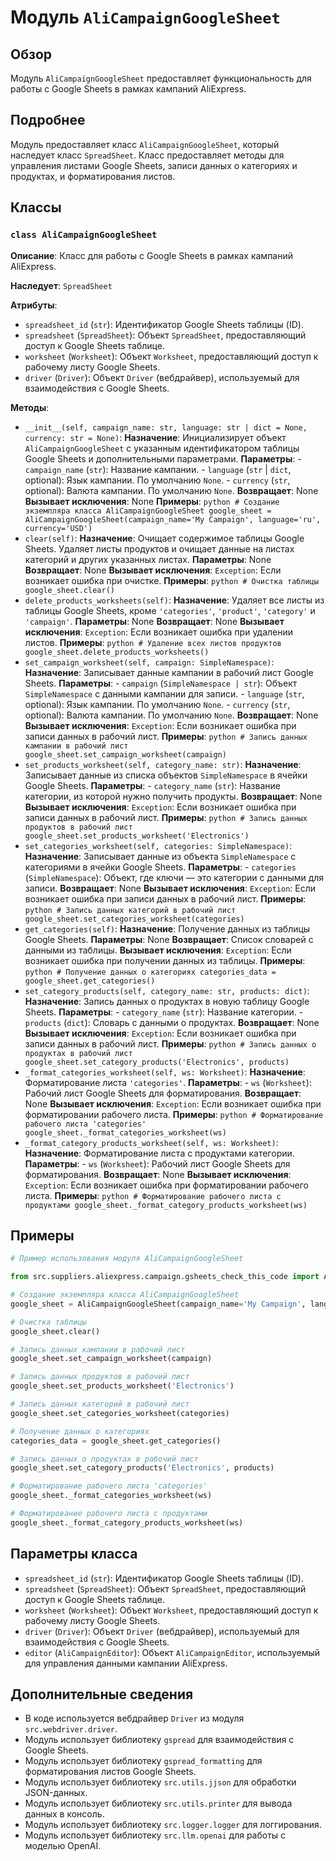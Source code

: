 # Модуль `AliCampaignGoogleSheet`

## Обзор

Модуль `AliCampaignGoogleSheet` предоставляет функциональность для работы с Google Sheets в рамках кампаний AliExpress. 

## Подробнее

Модуль предоставляет класс `AliCampaignGoogleSheet`, который наследует класс `SpreadSheet`. 
Класс предоставляет методы для управления листами Google Sheets, записи данных о категориях и продуктах, и форматирования листов.

## Классы

### `class AliCampaignGoogleSheet`

**Описание**: Класс для работы с Google Sheets в рамках кампаний AliExpress.

**Наследует**: `SpreadSheet`

**Атрибуты**:

- `spreadsheet_id` (`str`): Идентификатор Google Sheets таблицы (ID).
- `spreadsheet` (`SpreadSheet`): Объект `SpreadSheet`, предоставляющий доступ к Google Sheets таблице.
- `worksheet` (`Worksheet`): Объект `Worksheet`, предоставляющий доступ к рабочему листу Google Sheets.
- `driver` (`Driver`): Объект `Driver` (вебдрайвер), используемый для взаимодействия с Google Sheets.

**Методы**:

- `__init__(self, campaign_name: str, language: str | dict = None, currency: str = None)`: 
    **Назначение**: Инициализирует объект `AliCampaignGoogleSheet` с указанным идентификатором таблицы Google Sheets и дополнительными параметрами.
    **Параметры**:
        - `campaign_name` (`str`): Название кампании.
        - `language` (`str` | `dict`, optional): Язык кампании. По умолчанию `None`.
        - `currency` (`str`, optional): Валюта кампании. По умолчанию `None`.
    **Возвращает**: None
    **Вызывает исключения**: None
    **Примеры**:
        ```python
        # Создание экземпляра класса AliCampaignGoogleSheet
        google_sheet = AliCampaignGoogleSheet(campaign_name='My Campaign', language='ru', currency='USD')
        ```
- `clear(self)`:
    **Назначение**: Очищает содержимое таблицы Google Sheets. Удаляет листы продуктов и очищает данные на листах категорий и других указанных листах.
    **Параметры**: None
    **Возвращает**: None
    **Вызывает исключения**: `Exception`: Если возникает ошибка при очистке.
    **Примеры**:
        ```python
        # Очистка таблицы
        google_sheet.clear()
        ```
- `delete_products_worksheets(self)`:
    **Назначение**: Удаляет все листы из таблицы Google Sheets, кроме `'categories'`, `'product'`, `'category'` и `'campaign'`.
    **Параметры**: None
    **Возвращает**: None
    **Вызывает исключения**: `Exception`: Если возникает ошибка при удалении листов.
    **Примеры**:
        ```python
        # Удаление всех листов продуктов
        google_sheet.delete_products_worksheets()
        ```
- `set_campaign_worksheet(self, campaign: SimpleNamespace)`:
    **Назначение**: Записывает данные кампании в рабочий лист Google Sheets.
    **Параметры**:
        - `campaign` (`SimpleNamespace | str`): Объект `SimpleNamespace` с данными кампании для записи.
        - `language` (`str`, optional): Язык кампании. По умолчанию `None`.
        - `currency` (`str`, optional): Валюта кампании. По умолчанию `None`.
    **Возвращает**: None
    **Вызывает исключения**: `Exception`: Если возникает ошибка при записи данных в рабочий лист.
    **Примеры**:
        ```python
        # Запись данных кампании в рабочий лист
        google_sheet.set_campaign_worksheet(campaign)
        ```
- `set_products_worksheet(self, category_name: str)`:
    **Назначение**: Записывает данные из списка объектов `SimpleNamespace` в ячейки Google Sheets.
    **Параметры**:
        - `category_name` (`str`): Название категории, из которой нужно получить продукты.
    **Возвращает**: None
    **Вызывает исключения**: `Exception`: Если возникает ошибка при записи данных в рабочий лист.
    **Примеры**:
        ```python
        # Запись данных продуктов в рабочий лист
        google_sheet.set_products_worksheet('Electronics')
        ```
- `set_categories_worksheet(self, categories: SimpleNamespace)`:
    **Назначение**: Записывает данные из объекта `SimpleNamespace` с категориями в ячейки Google Sheets.
    **Параметры**:
        - `categories` (`SimpleNamespace`): Объект, где ключи — это категории с данными для записи.
    **Возвращает**: None
    **Вызывает исключения**: `Exception`: Если возникает ошибка при записи данных в рабочий лист.
    **Примеры**:
        ```python
        # Запись данных категорий в рабочий лист
        google_sheet.set_categories_worksheet(categories)
        ```
- `get_categories(self)`:
    **Назначение**: Получение данных из таблицы Google Sheets.
    **Параметры**: None
    **Возвращает**: Список словарей с данными из таблицы.
    **Вызывает исключения**: `Exception`: Если возникает ошибка при получении данных из таблицы.
    **Примеры**:
        ```python
        # Получение данных о категориях
        categories_data = google_sheet.get_categories()
        ```
- `set_category_products(self, category_name: str, products: dict)`:
    **Назначение**: Запись данных о продуктах в новую таблицу Google Sheets.
    **Параметры**:
        - `category_name` (`str`): Название категории.
        - `products` (`dict`): Словарь с данными о продуктах.
    **Возвращает**: None
    **Вызывает исключения**: `Exception`: Если возникает ошибка при записи данных в рабочий лист.
    **Примеры**:
        ```python
        # Запись данных о продуктах в рабочий лист
        google_sheet.set_category_products('Electronics', products)
        ```
- `_format_categories_worksheet(self, ws: Worksheet)`:
    **Назначение**: Форматирование листа `'categories'`.
    **Параметры**:
        - `ws` (`Worksheet`): Рабочий лист Google Sheets для форматирования.
    **Возвращает**: None
    **Вызывает исключения**: `Exception`: Если возникает ошибка при форматировании рабочего листа.
    **Примеры**:
        ```python
        # Форматирование рабочего листа 'categories'
        google_sheet._format_categories_worksheet(ws)
        ```
- `_format_category_products_worksheet(self, ws: Worksheet)`:
    **Назначение**: Форматирование листа с продуктами категории.
    **Параметры**:
        - `ws` (`Worksheet`): Рабочий лист Google Sheets для форматирования.
    **Возвращает**: None
    **Вызывает исключения**: `Exception`: Если возникает ошибка при форматировании рабочего листа.
    **Примеры**:
        ```python
        # Форматирование рабочего листа с продуктами
        google_sheet._format_category_products_worksheet(ws)
        ```


## Примеры

```python
# Пример использования модуля AliCampaignGoogleSheet

from src.suppliers.aliexpress.campaign.gsheets_check_this_code import AliCampaignGoogleSheet

# Создание экземпляра класса AliCampaignGoogleSheet
google_sheet = AliCampaignGoogleSheet(campaign_name='My Campaign', language='ru', currency='USD')

# Очистка таблицы
google_sheet.clear()

# Запись данных кампании в рабочий лист
google_sheet.set_campaign_worksheet(campaign)

# Запись данных продуктов в рабочий лист
google_sheet.set_products_worksheet('Electronics')

# Запись данных категорий в рабочий лист
google_sheet.set_categories_worksheet(categories)

# Получение данных о категориях
categories_data = google_sheet.get_categories()

# Запись данных о продуктах в рабочий лист
google_sheet.set_category_products('Electronics', products)

# Форматирование рабочего листа 'categories'
google_sheet._format_categories_worksheet(ws)

# Форматирование рабочего листа с продуктами
google_sheet._format_category_products_worksheet(ws)
```

## Параметры класса

- `spreadsheet_id` (`str`): Идентификатор Google Sheets таблицы (ID).
- `spreadsheet` (`SpreadSheet`): Объект `SpreadSheet`, предоставляющий доступ к Google Sheets таблице.
- `worksheet` (`Worksheet`): Объект `Worksheet`, предоставляющий доступ к рабочему листу Google Sheets.
- `driver` (`Driver`): Объект `Driver` (вебдрайвер), используемый для взаимодействия с Google Sheets.
- `editor` (`AliCampaignEditor`): Объект `AliCampaignEditor`, используемый для управления данными кампании AliExpress.


## Дополнительные сведения

- В коде используется вебдрайвер `Driver` из модуля `src.webdriver.driver`. 
- Модуль использует библиотеку `gspread` для взаимодействия с Google Sheets. 
- Модуль использует библиотеку `gspread_formatting` для форматирования листов Google Sheets.
- Модуль использует библиотеку `src.utils.jjson` для обработки JSON-данных.
- Модуль использует библиотеку `src.utils.printer` для вывода данных в консоль.
- Модуль использует библиотеку `src.logger.logger` для логгирования.
- Модуль использует библиотеку `src.llm.openai` для работы с моделью OpenAI.


```markdown